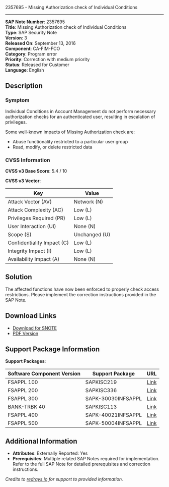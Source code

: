 2357695 - Missing Authorization check of Individual Conditions

---

**SAP Note Number**: 2357695  
**Title**: Missing Authorization check of Individual Conditions  
**Type**: SAP Security Note  
**Version**: 3  
**Released On**: September 13, 2016  
**Component**: CA-FIM-FCO  
**Category**: Program error  
**Priority**: Correction with medium priority  
**Status**: Released for Customer  
**Language**: English  

## Description

### Symptom

Individual Conditions in Account Management do not perform necessary authorization checks for an authenticated user, resulting in escalation of privileges.

Some well-known impacts of Missing Authorization check are:
- Abuse functionality restricted to a particular user group
- Read, modify, or delete restricted data

### CVSS Information

**CVSS v3 Base Score**: 5.4 / 10  

**CVSS v3 Vector**:

| Key                       | Value              |
|---------------------------|--------------------|
| Attack Vector (AV)        | Network (N)        |
| Attack Complexity (AC)    | Low (L)            |
| Privileges Required (PR)  | Low (L)            |
| User Interaction (UI)     | None (N)           |
| Scope (S)                 | Unchanged (U)      |
| Confidentiality Impact (C)| Low (L)            |
| Integrity Impact (I)      | Low (L)            |
| Availability Impact (A)   | None (N)           |

## Solution

The affected functions have now been enforced to properly check access restrictions. Please implement the correction instructions provided in the SAP Note.

## Download Links

- [Download for SNOTE](https://notesdownloads.sap.com/note/0040000013917552017)
- [PDF Version](https://userapps.support.sap.com/sap/support/sfm/notes/print/0002357695?language=en-US&token=29A44B00EA8872C35DD646E9E85BF72C)

## Support Package Information

**Support Packages**:

| Software Component Version | Support Package       | URL                                                                                                      |
|----------------------------|-----------------------|----------------------------------------------------------------------------------------------------------|
| FSAPPL 100                 | SAPKISC219            | [Link](https://me.sap.com/supportpackage/SAPKISC219)                                                    |
| FSAPPL 200                 | SAPKISC336            | [Link](https://me.sap.com/supportpackage/SAPKISC336)                                                    |
| FSAPPL 300                 | SAPK-30030INFSAPPL    | [Link](https://me.sap.com/supportpackage/SAPK-30030INFSAPPL)                                            |
| BANK-TRBK 40               | SAPKISC113            | [Link](https://me.sap.com/supportpackage/SAPKISC113)                                                    |
| FSAPPL 400                 | SAPK-40021INFSAPPL    | [Link](https://me.sap.com/supportpackage/SAPK-40021INFSAPPL)                                            |
| FSAPPL 500                 | SAPK-50004INFSAPPL    | [Link](https://me.sap.com/supportpackage/SAPK-50004INFSAPPL)                                            |

## Additional Information

- **Attributes**: Externally Reported: Yes
- **Prerequisites**: Multiple related SAP Notes required for implementation. Refer to the full SAP Note for detailed prerequisites and correction instructions.

*Credits to [redrays.io](https://redrays.io) for support to provided information.*